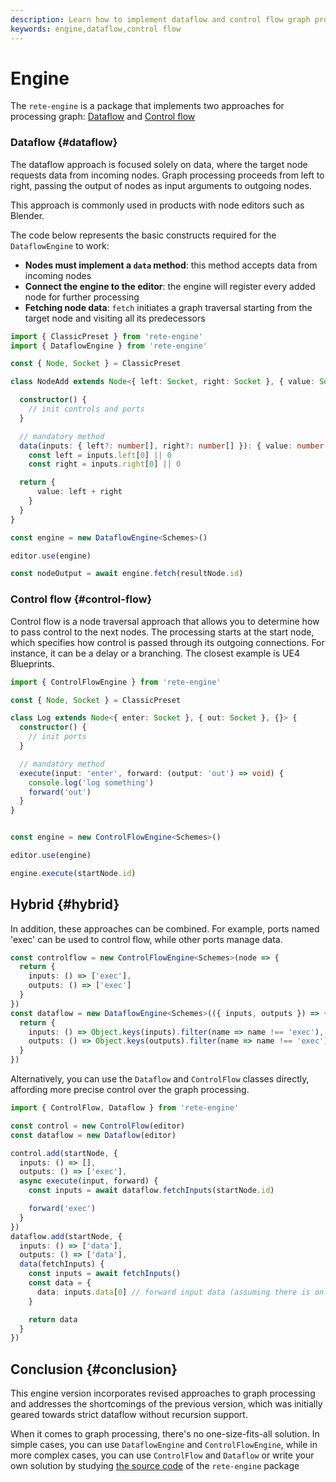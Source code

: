 ```yaml
---
description: Learn how to implement dataflow and control flow graph processing in your project with Rete.js' rete-engine package
keywords: engine,dataflow,control flow
---
```


# Engine

The `rete-engine` is a package that implements two approaches for processing graph: [Dataflow](#dataflow) and [Control flow](#control-flow)

### Dataflow {#dataflow}

The dataflow approach is focused solely on data, where the target node requests data from incoming nodes. Graph processing proceeds from left to right, passing the output of nodes as input arguments to outgoing nodes.

This approach is commonly used in products with node editors such as Blender.

The code below represents the basic constructs required for the `DataflowEngine` to work:

- **Nodes must implement a `data` method**: this method accepts data from incoming nodes
- **Connect the engine to the editor**: the engine will register every added node for further processing
- **Fetching node data**: `fetch` initiates a graph traversal starting from the target node and visiting all its predecessors

```ts
import { ClassicPreset } from 'rete-engine'
import { DataflowEngine } from 'rete-engine'

const { Node, Socket } = ClassicPreset

class NodeAdd extends Node<{ left: Socket, right: Socket }, { value: Socket }, { }> {

  constructor() {
    // init controls and ports
  }

  // mandatory method
  data(inputs: { left?: number[], right?: number[] }): { value: number } {
    const left = inputs.left[0] || 0
    const right = inputs.right[0] || 0

  return {
      value: left + right
    }
  }
}

const engine = new DataflowEngine<Schemes>()

editor.use(engine)

const nodeOutput = await engine.fetch(resultNode.id)
```

### Control flow {#control-flow}

Control flow is a node traversal approach that allows you to determine how to pass control to the next nodes. The processing starts at the start node, which specifies how control is passed through its outgoing connections. For instance, it can be a delay or a branching. The closest example is UE4 Blueprints.

```ts
import { ControlFlowEngine } from 'rete-engine'

const { Node, Socket } = ClassicPreset

class Log extends Node<{ enter: Socket }, { out: Socket }, {}> {
  constructor() {
    // init ports
  }

  // mandatory method
  execute(input: 'enter', forward: (output: 'out') => void) {
    console.log('log something')
    forward('out')
  }
}


const engine = new ControlFlowEngine<Schemes>()

editor.use(engine)

engine.execute(startNode.id)
```

## Hybrid {#hybrid}

In addition, these approaches can be combined. For example, ports named 'exec' can be used to control flow, while other ports manage data.

```ts
const controlflow = new ControlFlowEngine<Schemes>(node => {
  return {
    inputs: () => ['exec'],
    outputs: () => ['exec']
  }
})
const dataflow = new DataflowEngine<Schemes>(({ inputs, outputs }) => {
  return {
    inputs: () => Object.keys(inputs).filter(name => name !== 'exec'),
    outputs: () => Object.keys(outputs).filter(name => name !== 'exec')
  }
})
```

Alternatively, you can use the `Dataflow` and `ControlFlow` classes directly, affording more precise control over the graph processing.

```ts
import { ControlFlow, Dataflow } from 'rete-engine'

const control = new ControlFlow(editor)
const dataflow = new Dataflow(editor)

control.add(startNode, {
  inputs: () => [],
  outputs: () => ['exec'],
  async execute(input, forward) {
    const inputs = await dataflow.fetchInputs(startNode.id)

    forward('exec')
  }
})
dataflow.add(startNode, {
  inputs: () => ['data'],
  outputs: () => ['data'],
  data(fetchInputs) {
    const inputs = await fetchInputs()
    const data = {
      data: inputs.data[0] // forward input data (assuming there is only one input connection to port "data")
    }

    return data
  }
})
```

## Conclusion {#conclusion}

This engine version incorporates revised approaches to graph processing and addresses the shortcomings of the previous version, which was initially geared towards strict dataflow without recursion support.

When it comes to graph processing, there's no one-size-fits-all solution. In simple cases, you can use `DataflowEngine` and `ControlFlowEngine`, while in more complex cases, you can use `ControlFlow` and `Dataflow` or write your own solution by studying [the source code](https://github.com/retejs/engine) of the `rete-engine` package
